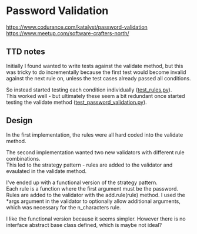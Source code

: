 # Password Validation
https://www.codurance.com/katalyst/password-validation      
https://www.meetup.com/software-crafters-north/  

## TTD notes
Initially I found wanted to write tests against the validate method, 
but this was tricky to do incrementally because the first test would become 
invalid against the next rule on, unless the test cases already passed all conditions.  

So instead started testing each condition individually ([test_rules.py](password_validation/tests/test_rules.py)).  
This worked well - but ultimately these seem a bit redundant once started testing 
the validate method ([test_password_validation.py](password_validation/tests/test_password_validation.py)).  

## Design
In the first implementation, the rules were all hard coded into the validate method.   

The second implementation wanted two new validators with different rule combinations.  
This led to the strategy pattern - rules are added to the validator and evaulated in the validate method.  

I've ended up with a functional version of the strategy pattern.  
Each rule is a function where the first argument must be the password.  
Rules are added to the validator with the add.rule(rule) method. 
I used the *args argument in the validator to optionally allow additional arguments, which was necessary 
for the n_characters rule.   

I like the functional version because it seems simpler.  However there is no interface  abstract base class defined, 
which is maybe not ideal?







